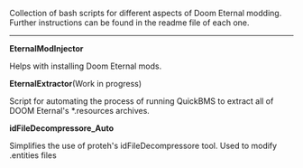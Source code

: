 Collection of bash scripts for different aspects of Doom Eternal modding. Further instructions can be found in the readme file of each one.

------------------------

**EternalModInjector**

Helps with installing Doom Eternal mods.

**EternalExtractor**(Work in progress)

Script for automating the process of running QuickBMS to extract all of DOOM Eternal's \*.resources archives.

**idFileDecompressore_Auto**

Simplifies the use of proteh's idFileDecompressore tool. Used to modify .entities files
